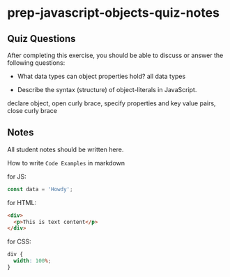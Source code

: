 # prep-javascript-objects-quiz-notes

## Quiz Questions

After completing this exercise, you should be able to discuss or answer the following questions:

- What data types can object properties hold?
  all data types

- Describe the syntax (structure) of object-literals in JavaScript.

declare object, open curly brace, specify properties and key value pairs, close curly brace

## Notes

All student notes should be written here.

How to write `Code Examples` in markdown

for JS:

```javascript
const data = 'Howdy';
```

for HTML:

```html
<div>
  <p>This is text content</p>
</div>
```

for CSS:

```css
div {
  width: 100%;
}
```
